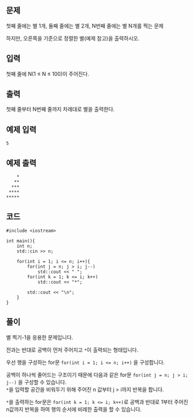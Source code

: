 ## 문제 
첫째 줄에는 별 1개, 둘째 줄에는 별 2개, N번째 줄에는 별 N개를 찍는 문제

하지만, 오른쪽을 기준으로 정렬한 별(예제 참고)을 출력하시오.

## 입력
첫째 줄에 N(1 ≤ N ≤ 100)이 주어진다.


## 출력
첫째 줄부터 N번째 줄까지 차례대로 별을 출력한다.


## 예제 입력 
```
5
```

## 예제 출력  
```
    *
   **
  ***
 ****
*****
```
## 코드
```
#include <iostream>

int main(){
    int n;
    std::cin >> n;
    
    for(int i = 1; i <= n; i++){
        for(int j = n; j > i; j--)
            std::cout << " ";
        for(int k = 1; k <= i; k++)
            std::cout << "*";

        std::cout << "\n";
    } 
}
```
## 풀이
별 찍기-1을 응용한 문제입니다.  

전과는 반대로 공백이 먼저 주어지고 ```*```이 출력되는 형태입니다. 

우선 행을 구성하는 for문 ```for(int i = 1; i <= n; i++)``` 을 구성합니다.

공백이 하나씩 줄어드는 구조이기 때문에 다음과 같은 for문 ```for(int j = n; j > i; j--)``` 을 구성할 수 있습니다.  
```*```을 입력할 공간을 비워두기 위해 주어진 n 값부터 j > i까지 반복을 합니다.

```*```을 출력하는 for문은 ```for(int k = 1; k <= i; k++)```로 공백과 반대로 1부터 주어진 n값까지 반복을 하여 행의 순서에 비례한 출력을 할 수 있습니다.
